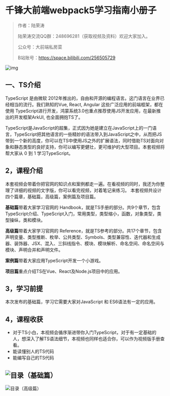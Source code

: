 # 千锋大前端webpack5学习指南小册子



> 作者：陆荣涛
>
> 陆荣涛交流QQ群：248696281（获取视频及资料）欢迎大家加入。
>
> 公众号：大前端私房菜
>
> B站账号：https://space.bilibili.com/256505729

![img](https://user-images.githubusercontent.com/17428421/154911635-a97dfd07-b837-4c59-8bab-ca27eda62c74.png)

## 一、TS介绍

TypeScript 是由微软 2012年推出的，自由和开源的编程语言。这门语言在业界已经相当的流行。我们熟知的Vue, React, Angular 这些广泛应用的前端框架，都在使用 TypeScript进行开发，鸿蒙系统3.0也重点推荐使用JS开发应用，在最新推出的开发框架ArkUI, 也全面拥抱TS了。

TypeScript是JavaScript的超集，正式因为她是建立在JavaScript上的一门语言，TypeScript把其他语言的一些精妙的语法带入到JavaScript之中，从而把JS带到一个新的高度，你可以在TS中使用JS之外的扩展语法，同时借助TS对面向对象和静态类型的良好支持，你可以编写更健壮，更可维护的大型项目。本套视频将帮大家从 0 到 1 学习TypeScript。 

## 2，课程介绍

本套视频会带着你把官网的知识点和案例都走一遍。在看视频的同时，我还为你整理了详细的视频的文字版，你可以看完视频，对着笔记来练习。
本套视频共设计四个篇章，基础篇，高级篇，案例篇及项目篇。

**基础篇**带着大家学习官网的 Handbook，就是TS手册的部分。共9个章节，包含TypeScript介绍、TypeScript入门，常用类型，类型缩小，函数，对象类型，类型操纵，类和模块。

**高级篇**带着大家学习官网的 Reference，就是TS参考的部分。共17个章节，包含声明变量、类型推断、枚举、公共类型、Symbols、类型兼容性、迭代器和生成器、装饰器、JSX、混入、三斜线指令、模块、模块解析、命名空间、命名空间与模块、声明合并和声明文件。

**案例篇**带着大家应用TypeScript开发一个小游戏。

**项目篇**重点介绍TS在Vue、React及Node.js项目中的应用。

## 3，学习前提

本次发布的基础篇，学习它需要大家对JavaScript 和 ES6语法有一定的应用。

## 4，课程收获

- 对于TS小白，本视频会循序渐进带你入门TypeScript，对于有一定基础的人，想深入了解TS语法细节，本视频也同样也适合你，可以作为视频版手册查看。
- 能读懂别人的TS代码
- 能编写自己的TS代码

![目录（基础篇）](https://user-images.githubusercontent.com/17428421/155086179-268dcad9-d6c3-4504-84dc-ea9f38d65943.png)
-
![目录（高级篇）](https://user-images.githubusercontent.com/17428421/155086207-0ea578d8-b5ef-4f66-a908-8028517eabf9.png)

